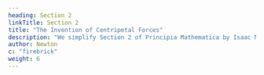 ```yaml
---
heading: Section 2
linkTitle: Section 2
title: "The Invention of Centripetal Forces"
description: "We simplify Section 2 of Principia Mathematica by Isaac Newton"
author: Newton
c: "firebrick"
weight: 6
---
```


